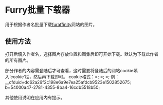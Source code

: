 # Furry批量下载器
用于根据作者名批量下载[furaffinity](http://www.furaffinity.net)网站的图片。

## 使用方法
打开后填入作者名，选择图片存放位置和图集后即可开始下载。默认为下载此作者的所有图片。

部分作者的内容需登陆后才可查看，这时需要将登陆后的网站cookie填入‘cookie’栏，然后再下载即可。
cookie格式：<key>=<value>; <key>=<value>; <key>=<value>;
例：__cfduid=dc62a26f2c198e6a9e7ea25afdcb9523e1502852675; b=54000a47-2781-4355-8ba4-16cdb5518b50; 

其他使用说明在应用内有提示。
